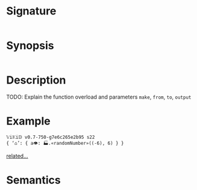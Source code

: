 # Signature
```vikid-signature
```

# Synopsis
```vikid-synopsis
```

# Description
TODO: Explain the function overload and parameters `make`, `from`, `to`, `output`

# Example
```vikid-script
𝕍i𝕂i𝔻 v0.7-750-g7e6c265e2b95 s22
{ ‘⌂’: { a👁: 🏭.«randomNumber»((-6), 6) } }
```


[related...](https://en.wikipedia.org/wiki/Random_number_generation)

# Semantics